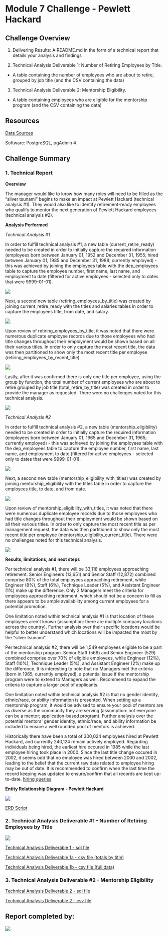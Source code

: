 # Module 7 Challenge - Pewlett Hackard

## Challenge Overview

1.  Delivering Results: A README.md in the form of a technical report that details your analysis and findings

2.  Technical Analysis Deliverable 1: Number of Retiring Employees by Title. 
- A table containing the number of employees who are about to retire, grouped by job title (and the CSV containing the data)

3.  Technical Analysis Deliverable 2: Mentorship Eligibility. 
- A table containing employees who are eligible for the mentorship program (and the CSV containing the data)

## Resources

[Data Sources](data)

Software: PostgreSQL, pgAdmin 4

## Challenge Summary

### 1. Technical Report

**Overview**

The manager would like to know how many roles will need to be filled as the “silver tsunami” begins to make an impact at Pewlett Hackard (technical analysis #1). They would also like to identify retirement-ready employees who qualify to mentor the next generation of Pewlett Hackard employees (technical analysis #2). 

**Analysis Performed**

*Technical Analysis #1*

In order to fulfill technical analysis #1, a new table (current_retire_ready) needed to be created in order to initially capture the required information (employees born between January 01, 1952 and December 31, 1955; hired between January 01, 1985 and December 31, 1988; currently employed) - this was achieved by joining the employees table with the dep_employees table to capture the employee number, first name, last name, and employment to date (filtered for active employees - selected only to dates that were 9999-01-01).

![](images/TA1_01.PNG)

Next, a second new table (retiring_employees_by_title) was created by joining current_retire_ready with the titles and salaries tables in order to capture the employees title, from date, and salary. 

![](images/TA1_02.PNG)

Upon review of retiring_employees_by_title, it was noted that there were numerous duplicate employee records due to those employees who had title changes throughout their employment would be shown based on all their various titles. In order to only capture the most recent title, the data was then partitioned to show only the most recent title per employee (retiring_employees_by_recent_title). 

![](images/TA1_03.PNG)

Lastly, after it was confirmed there is only one title per employee, using the group by function, the total number of current employees who are about to retire grouped by job title (total_retire_by_title) was created in order to provide the manager as requested. There were no challenges noted for this technical analysis.

![](images/TA1_04.PNG)

 *Technical Analysis #2*
 
In order to fulfill technical analysis #2, a new table (mentorship_eligibility) needed to be created in order to initially capture the required information (employees born between January 01, 1965 and December 31, 1965; currently employed) - this was achieved by joining the employees table with the dep_employees table to capture the employee number, first name, last name, and employment to date (filtered for active employees - selected only to dates that were 9999-01-01).

![](images/TA2_01.PNG)

Next, a second new table (mentorship_eligibility_with_titles) was created by joining mentorship_eligibility with the titles table in order to capture the employees title, to date, and from date.

![](images/TA2_02.PNG)

Upon review of mentorship_eligibility_with_titles, it was noted that there were numerous duplicate employee records due to those employees who had title changes throughout their employment would be shown based on all their various titles. In order to only capture the most recent title as per management request, the data was then partitioned to show only the most recent title per employee (mentorship_eligibility_current_title). There were no challenges noted for this technical analysis.

![](images/TA2_03.PNG)

**Results, limitations, and next steps**

Per technical analysis #1, there will be 33,118 employees approaching retirement. Senior Engineers (13,651) and Senior Staff (12,872) combined comprise 80% of the total employees approaching retirement, while Engineer (8%), Staff (6%), Technique Leader (5%), and Assistant Engineer (1%) make up the difference. Only 2 Managers meet the criteria for employees approaching retirement, which should not be a concern to fill as there appears to be ample availability among current employees for a potential promotion.

One limitation noted within technical analysis #1 is that location of these employees aren't known (assumption: there are multiple company locations across the country). Further analysis over their specific locations would be helpful to better understand which locations will be impacted the most by the "silver tsunami".

Per technical analysis #2, there will be 1,549 employees eligible to be a part of the mentorship program. Senior Staff (569) and Senior Engineer (529) combined comprise over 70% of eligible employees, while Engineer (12%), Staff (10%), Technique Leader (5%), and Assistant Engineer (2%) make up the difference. It is interesting to note that no Managers met the criteria (born in 1965, currently employed), a potential issue if the mentorship program were to extend to Managers as well. Recommend to expand the criteria to capture a larger pool of applicants.

One limitation noted within technical analysis #2 is that no gender identity, ethnic/race, or ability information is presented. When setting up a mentorship program, it would be advised to ensure your pool of mentors are as diverse as the community they are serving (assumption: not everyone can be a mentor; application-based program). Further analysis over the potential mentors' gender identity, ethnic/race, and ability information be included to ensure a well rounded pool of mentors is achieved.

Historically there have been a total of 300,024 employees hired at Pewlett Hackard, and currently 240,124 remain actively employed. Regarding individuals being hired, the earliest hire occured in 1985 while the last employee hiring took place in 2000. Since the last title change occured in 2002, it seems odd that no employee was hired between 2000 and 2002, leading to the belief that the current raw data related to employee hiring may be out of date. It is recommended to confirm when the last time the record keeping was updated to ensure/confirm that all records are kept up-to-date. [hiring queries](queries/hiring.sql)

**Entity Relationship Diagram - Pewlett Hackard**

![](images/PW_ERD.png)

[ERD Script](queries/ERD%20script.txt)

### 2. Technical Analysis Deliverable #1 - Number of Retiring Employees by Title

![](images/about_to_retire.PNG)

[Technical Analysis Deliverable 1 - sql file](queries/tech_analysis_1.sql)

[Technical Analysis Deliverable 1a - csv file (totals by title)](data/technical_analysis_deliverable_1_totals_by_title.csv)

[Technical Analysis Deliverable 1b - csv file (full data)](data/technical_analysis_deliverable_1.csv)

### 3. Technical Analysis Deliverable #2 - Mentorship Eligibility

[Technical Analysis Deliverable 2 - sql file](queries/tech_analysis_2.sql)

[Technical Analysis Deliverable 2 - csv file](data/technical_analysis_deliverable_2.csv)

## Report completed by:
![](images/sal.PNG)
